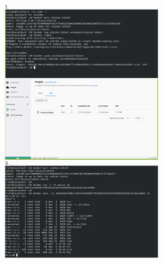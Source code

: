 1.![image.png](/.attachments/image-ad4629f2-a5f5-48e8-927f-30cfa80fd07b.png)
![image.png](/.attachments/image-7569e8ec-c8e9-4b9e-8e18-2ebc2b46c92f.png)
3.![image.png](/.attachments/image-9fcb3c71-8c60-4f1c-955c-af6d0829f10f.png)
